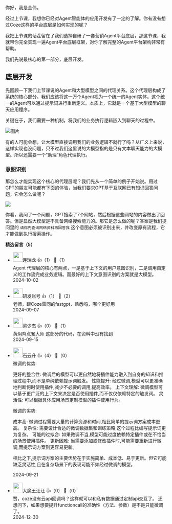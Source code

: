 你好，我是金伟。

经过上节课，我想你已经对Agent智能体的应用开发有了一定的了解。你有没有想过Coze这样的平台底层是如何实现的呢？

我把上节课的话茬留在了我们选择自研了一套营销Agent平台底层，那这节课，我就带你完全实现一遍Agent平台底层框架，对你了解完整的Agent平台架构非常有帮助。

我们先说最核心的第一部分，底层开发。

## 底层开发

先回顾一下我们上节课说的Agent和大型模型之间的代理关系。这个代理层构成了系统的核心部分。我们应该将这一万个Agent视为一个统一的Agent实体。这个统一的Agent可以通过提示词进行重新定义。本质上，它就是一个基于大型模型的聊天应用程序。

关键在于，我们需要一种机制，将我们的业务执行逻辑嵌入到聊天的过程中。

![图片](https://static001.geekbang.org/resource/image/28/b9/28417228f762c8c0652a105f70b9d9b9.png?wh=1920x1047)

有的人可能会想，让大模型直接调用我们的业务逻辑不就行了吗？从广义上来说，这样实现也没问题，只不过我们这里说的大模型指的是只有文本聊天能力的大模型。所以还需要一个“助理”角色代理执行。

### 意图识别

那怎么才能实现这个核心的代理层呢？我们先从一个简单的例子开始说。用过GPT的朋友可能都有下面的体验，当我们要求GPT基于互联网已有知识回答问题，它会怎么做呢？

![](https://static001.geekbang.org/resource/image/74/23/74bd708924b3dfc3535325db11e23723.jpg?wh=3536x2212)

你看，我问了一个问题，GPT搜索了7个网站，然后根据这些网站的内容做出了回答。但是显然大模型是不具备网络搜索能力的。那它是怎么做的呢？答案是我们提问里的 `请你先查询网络资料再回答我` 这个意图必须被识别出来，并改变原有流程，它才能做到执行搜索操作。
<div><strong>精选留言（5）</strong></div><ul>
<li><img src="https://static001.geekbang.org/account/avatar/00/1c/f6/80/85ec2c2a.jpg" width="30px"><span>连瑞龙</span> 👍（1） 💬（1）<div>Agent 代理层的核心有两点，一是基于上下文的用户意图识别，二是调用自定义的工作流完成业务逻辑。而最好的上下文意图识别的方案就是大模型。</div>2024-10-02</li><br/><li><img src="" width="30px"><span>研发账号</span> 👍（1） 💬（2）<div>老师，跟Coze雷同的fastgpt，熟悉吗，哪个更好用</div>2024-09-07</li><br/><li><img src="https://static001.geekbang.org/account/avatar/00/15/20/5e/c9981e3b.jpg" width="30px"><span>梁少杰</span> 👍（0） 💬（1）<div>黄焖鸡点餐大师  这部分的代码，在资料中没有找到</div>2024-09-15</li><br/><li><img src="https://static001.geekbang.org/account/avatar/00/0f/a0/c3/c5db35df.jpg" width="30px"><span>石云升</span> 👍（4） 💬（0）<div>微调的优势:

更好的整合性: 微调后的模型可以更自然地将插件能力融入到自身的知识和推理过程中,而不是单纯依赖提示词触发。
性能提升: 经过微调,模型可以更准确地判断何时使用插件,减少不必要的调用,提高效率。
上下文理解: 微调模型可以基于更广泛的上下文来决定是否使用插件,而不仅仅依赖特定的触发词。
灵活性: 可以根据具体应用场景定制模型的插件使用行为。

微调的劣势:

成本高: 微调过程需要大量的计算资源和时间,相比简单的提示词方案成本更高。
复杂性: 需要设计合适的微调数据集和训练策略,这个过程比编写提示词更为复杂。
可能的过拟合: 如果微调不当,模型可能过度依赖特定插件或在不恰当的场景使用插件。
更新困难: 当需要添加或修改插件时,可能需要重新进行微调,而提示词方案则更容易更新。

相比之下,提示词方案的主要优势在于实施简单、成本低、易于更新。但它可能缺乏灵活性,且在复杂场景下的表现可能不如经过微调的模型。</div>2024-09-21</li><br/><li><img src="https://static001.geekbang.org/account/avatar/00/0f/6b/f8/b4da7936.jpg" width="30px"><span>大魔王汪汪</span> 👍（0） 💬（0）<div>赞，coze没有云api回调吗？这样就可以和私有数据通过定制api交互了。
还想问下，如果想要提升functioncall的准确性（方法、参数）是不是只能微调了。</div>2024-12-30</li><br/>
</ul>